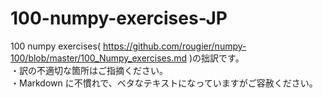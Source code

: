 # 100-numpy-exercises-JP
100 numpy exercises( https://github.com/rougier/numpy-100/blob/master/100_Numpy_exercises.md )の拙訳です。  
・訳の不適切な箇所はご指摘ください。  
・Markdown に不慣れで、ベタなテキストになっていますがご容赦ください。
